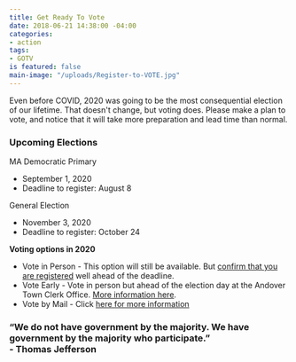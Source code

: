 ```yaml
---
title: Get Ready To Vote
date: 2018-06-21 14:38:00 -04:00
categories:
- action
tags:
- GOTV
is featured: false
main-image: "/uploads/Register-to-VOTE.jpg"
---
```


Even before COVID, 2020 was going to be the most consequential election of our lifetime. That doesn't change, but voting does. Please make a plan to vote, and notice that it will take more preparation and lead time than normal. 

### Upcoming Elections<BR>
MA Democratic Primary
* September 1, 2020
* Deadline to register: August 8

General Election
* November 3, 2020
* Deadline to register: October 24

**Voting options in 2020**
* Vote in Person - This option will still be available. But [confirm that you are registered](https://www.sec.state.ma.us/VoterRegistrationSearch/MyVoterRegStatus.aspx) well ahead of the deadline.
* Vote Early - Vote in person but ahead of the election day at the Andover Town Clerk Office. [More information here](https://andoverma.gov/351/Early-Voting).
* Vote by Mail - Click [here for more information](https://drive.google.com/file/d/1v_AYp5Iic0VWrauNnqvEVDLXoousaq6J/view)

### “We do not have government by the majority. We have government by the majority who participate.” <BR>- Thomas Jefferson
